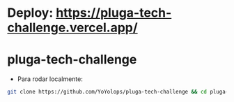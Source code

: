 # Deploy: https://pluga-tech-challenge.vercel.app/
# pluga-tech-challenge

- Para rodar localmente: 
```bash
git clone https://github.com/YoYolops/pluga-tech-challenge && cd pluga-tech-challenge && npm i && npm start
```


